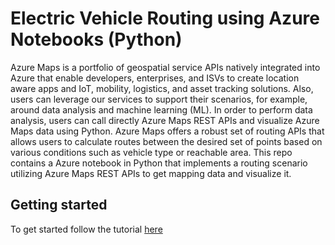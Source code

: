 # Electric Vehicle Routing using Azure Notebooks (Python)

Azure Maps is a portfolio of geospatial service APIs natively integrated into Azure that enable developers, enterprises, and ISVs to create location aware apps and IoT, mobility, logistics, and asset tracking solutions. Also, users can leverage our services to support their scenarios, for example, around data analysis and machine learning (ML). In order to perform data analysis, users can call directly Azure Maps REST APIs and visualize Azure Maps data using Python. Azure Maps offers a robust set of routing APIs that allows users to calculate routes between the desired set of points based on various conditions such as vehicle type or reachable area. This repo contains a Azure notebook in Python that implements a routing scenario utilizing Azure Maps REST APIs to get mapping data and visualize it.

## Getting started

To get started follow the tutorial [here](https://review.docs.microsoft.com/azure/azure-maps/tutorial-ev-routing)